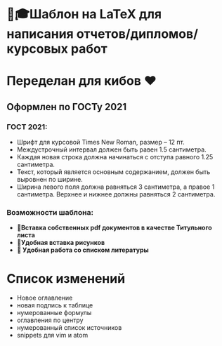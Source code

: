 # 📝🎓Шаблон на LaTeX для написания отчетов/дипломов/курсовых работ
# Переделан для кибов ❤
## Оформлен по ГОСТу 2021
### ГОСТ 2021:
- Шрифт для курсовой Times New Roman, размер – 12 пт.
- Междустрочный интервал должен быть равен 1.5 cантиметра.
- Каждая новая строка должна начинаться с отступа равного 1.25 сантиметра.
- Текст, который является основным содержанием, должен быть выровнен по ширине.
- Ширина левого поля должна равняться 3 сантиметра, а правое 1 сантиметра. Верхнее и нижнее должны равняться 2 сантиметра.

### Возможности шаблона:
- **📄Вставка собственных pdf документов в качестве Титульного листа**
- **👀Удобная вставка рисунков**
- **📑 Удобная работа со списком литературы**

# Список изменений
* Новое оглавление
* новая подпись к таблице
* нумерованные формулы
* оглавления по центру
* нумерованный список источников
* snippets для vim и atom

